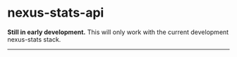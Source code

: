 # nexus-stats-api
**Still in early development.**
This will only work with the current development nexus-stats stack.<br>
- - - -
<br>